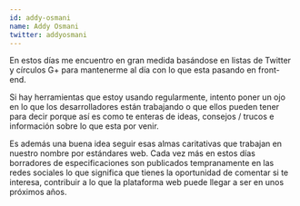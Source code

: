 ```yaml
---
id: addy-osmani
name: Addy Osmani
twitter: addyosmani
---
```


En estos días me encuentro en gran medida basándose en listas de Twitter y círculos G+ para mantenerme al día con lo que esta pasando en front-end.

Si hay herramientas que estoy usando regularmente, intento poner un ojo en lo que los desarrolladores están trabajando o que ellos pueden tener para decir porque así es como te enteras de ideas, consejos / trucos e información sobre lo que esta por venir.

Es además una buena idea seguir esas almas caritativas que trabajan en nuestro nombre por estándares web. Cada vez más en estos días borradores de especificaciones son publicados tempranamente en las redes sociales lo que significa que tienes la oportunidad de comentar si te interesa, contribuir a lo que la plataforma web puede llegar a ser en unos próximos años.
